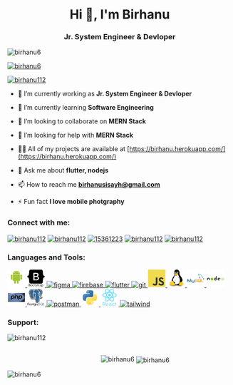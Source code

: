 <h1 align="center">Hi 👋, I'm Birhanu</h1>
<h3 align="center">Jr. System Engineer & Devloper</h3>

<p align="left"> <img src="https://komarev.com/ghpvc/?username=birhanu6&label=Profile%20views&color=0e75b6&style=flat" alt="birhanu6" /> </p>

<p align="left"> <a href="https://github.com/ryo-ma/github-profile-trophy"><img src="https://github-profile-trophy.vercel.app/?username=birhanu6" alt="birhanu6" /></a> </p>

<p align="left"> <a href="https://twitter.com/birhanu112" target="blank"><img src="https://img.shields.io/twitter/follow/birhanu112?logo=twitter&style=for-the-badge" alt="birhanu112" /></a> </p>

- 🔭 I’m currently working as **Jr. System Engineer & Devloper**

- 🌱 I’m currently learning **Software Engineering**

- 👯 I’m looking to collaborate on **MERN Stack**

- 🤝 I’m looking for help with **MERN Stack**

- 👨‍💻 All of my projects are available at [https://birhanu.herokuapp.com/](https://birhanu.herokuapp.com/)

- 💬 Ask me about **flutter, nodejs**

- 📫 How to reach me **birhanusisayh@gmail.com**

- ⚡ Fun fact **I love mobile photgraphy**

<h3 align="left">Connect with me:</h3>
<p align="left">
<a href="https://twitter.com/birhanu112" target="blank"><img align="center" src="https://raw.githubusercontent.com/rahuldkjain/github-profile-readme-generator/master/src/images/icons/Social/twitter.svg" alt="birhanu112" height="30" width="40" /></a>
<a href="https://linkedin.com/in/birhanu112" target="blank"><img align="center" src="https://raw.githubusercontent.com/rahuldkjain/github-profile-readme-generator/master/src/images/icons/Social/linked-in-alt.svg" alt="birhanu112" height="30" width="40" /></a>
<a href="https://stackoverflow.com/users/15361223" target="blank"><img align="center" src="https://raw.githubusercontent.com/rahuldkjain/github-profile-readme-generator/master/src/images/icons/Social/stack-overflow.svg" alt="15361223" height="30" width="40" /></a>
<a href="https://fb.com/birhanu112" target="blank"><img align="center" src="https://raw.githubusercontent.com/rahuldkjain/github-profile-readme-generator/master/src/images/icons/Social/facebook.svg" alt="birhanu112" height="30" width="40" /></a>
<a href="https://instagram.com/birhanu112" target="blank"><img align="center" src="https://raw.githubusercontent.com/rahuldkjain/github-profile-readme-generator/master/src/images/icons/Social/instagram.svg" alt="birhanu112" height="30" width="40" /></a>
</p>

<h3 align="left">Languages and Tools:</h3>
<p align="left"> <a href="https://developer.android.com" target="_blank" rel="noreferrer"> <img src="https://raw.githubusercontent.com/devicons/devicon/master/icons/android/android-original-wordmark.svg" alt="android" width="40" height="40"/> </a> <a href="https://getbootstrap.com" target="_blank" rel="noreferrer"> <img src="https://raw.githubusercontent.com/devicons/devicon/master/icons/bootstrap/bootstrap-plain-wordmark.svg" alt="bootstrap" width="40" height="40"/> </a> <a href="https://www.figma.com/" target="_blank" rel="noreferrer"> <img src="https://www.vectorlogo.zone/logos/figma/figma-icon.svg" alt="figma" width="40" height="40"/> </a> <a href="https://firebase.google.com/" target="_blank" rel="noreferrer"> <img src="https://www.vectorlogo.zone/logos/firebase/firebase-icon.svg" alt="firebase" width="40" height="40"/> </a> <a href="https://flutter.dev" target="_blank" rel="noreferrer"> <img src="https://www.vectorlogo.zone/logos/flutterio/flutterio-icon.svg" alt="flutter" width="40" height="40"/> </a> <a href="https://git-scm.com/" target="_blank" rel="noreferrer"> <img src="https://www.vectorlogo.zone/logos/git-scm/git-scm-icon.svg" alt="git" width="40" height="40"/> </a> <a href="https://developer.mozilla.org/en-US/docs/Web/JavaScript" target="_blank" rel="noreferrer"> <img src="https://raw.githubusercontent.com/devicons/devicon/master/icons/javascript/javascript-original.svg" alt="javascript" width="40" height="40"/> </a> <a href="https://www.linux.org/" target="_blank" rel="noreferrer"> <img src="https://raw.githubusercontent.com/devicons/devicon/master/icons/linux/linux-original.svg" alt="linux" width="40" height="40"/> </a> <a href="https://www.mysql.com/" target="_blank" rel="noreferrer"> <img src="https://raw.githubusercontent.com/devicons/devicon/master/icons/mysql/mysql-original-wordmark.svg" alt="mysql" width="40" height="40"/> </a> <a href="https://nodejs.org" target="_blank" rel="noreferrer"> <img src="https://raw.githubusercontent.com/devicons/devicon/master/icons/nodejs/nodejs-original-wordmark.svg" alt="nodejs" width="40" height="40"/> </a> <a href="https://www.php.net" target="_blank" rel="noreferrer"> <img src="https://raw.githubusercontent.com/devicons/devicon/master/icons/php/php-original.svg" alt="php" width="40" height="40"/> </a> <a href="https://www.postgresql.org" target="_blank" rel="noreferrer"> <img src="https://raw.githubusercontent.com/devicons/devicon/master/icons/postgresql/postgresql-original-wordmark.svg" alt="postgresql" width="40" height="40"/> </a> <a href="https://postman.com" target="_blank" rel="noreferrer"> <img src="https://www.vectorlogo.zone/logos/getpostman/getpostman-icon.svg" alt="postman" width="40" height="40"/> </a> <a href="https://www.python.org" target="_blank" rel="noreferrer"> <img src="https://raw.githubusercontent.com/devicons/devicon/master/icons/python/python-original.svg" alt="python" width="40" height="40"/> </a> <a href="https://reactjs.org/" target="_blank" rel="noreferrer"> <img src="https://raw.githubusercontent.com/devicons/devicon/master/icons/react/react-original-wordmark.svg" alt="react" width="40" height="40"/> </a> <a href="https://tailwindcss.com/" target="_blank" rel="noreferrer"> <img src="https://www.vectorlogo.zone/logos/tailwindcss/tailwindcss-icon.svg" alt="tailwind" width="40" height="40"/> </a> </p>

<h3 align="left">Support:</h3>
<p><a href="https://www.buymeacoffee.com/birhanu112"> <img align="left" src="https://cdn.buymeacoffee.com/buttons/v2/default-yellow.png" height="50" width="210" alt="birhanu112" /></a></p><br><br>


<p><img align="left" src="https://github-readme-stats.vercel.app/api/top-langs?username=birhanu6&show_icons=true&locale=en&layout=compact" alt="birhanu6" /></p>


<p>&nbsp;<img align="center" src="https://github-readme-stats.vercel.app/api?username=birhanu6&show_icons=true&locale=en" alt="birhanu6" /></p>

<p><img align="center" src="https://github-readme-streak-stats.herokuapp.com/?user=birhanu6&" alt="birhanu6" /></p>
